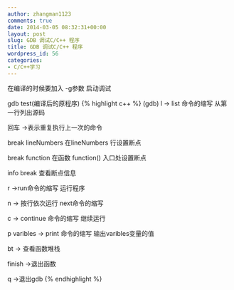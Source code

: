 ```yaml
---
author: zhangman1123
comments: true
date: 2014-03-05 08:32:31+00:00
layout: post
slug: GDB 调试C/C++ 程序
title: GDB 调试C/C++ 程序
wordpress_id: 56
categories:
- C/C++学习
---
```


在编译的时候要加入 -g参数  启动调试

gdb test(编译后的原程序)
{% highlight c++ %}
(gdb)  l -> list 命令的缩写  从第一行列出源码

回车   ->表示重复执行上一次的命令

break  lineNumbers        在lineNumbers 行设置断点

break  function            在函数 function() 入口处设置断点

info break     查看断点信息

r ->run命令的缩写  运行程序

n ->  按行依次运行   next命令的缩写

c -> continue 命令的缩写   继续运行

p varibles ->    print 命令的缩写   输出varibles变量的值

bt ->   查看函数堆栈

finish  ->退出函数

q ->退出gdb
{% endhighlight %}